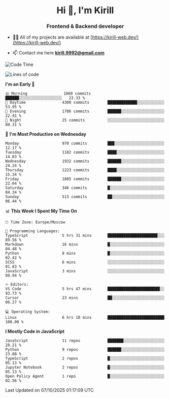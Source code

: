 <h1 align="center">Hi 👋, I'm Kirill</h1>
<h3 align="center">Frontend & Backend developer</h3>

- 👨‍💻 All of my projects are available at [https://kirill-web.dev/](https://kirill-web.dev/)

- 📫 Contact me here **kirill.9992@gmail.com**











<!--START_SECTION:waka-->
![Code Time](http://img.shields.io/badge/Code%20Time-2%2C356%20hrs%2010%20mins-blue)

![Lines of code](https://img.shields.io/badge/From%20Hello%20World%20I%27ve%20Written-5.1%20million%20lines%20of%20code-blue)

**I'm an Early 🐤** 

```text
🌞 Morning                1860 commits        ██████░░░░░░░░░░░░░░░░░░░   23.33 % 
🌆 Daytime                4300 commits        █████████████░░░░░░░░░░░░   53.95 % 
🌃 Evening                1786 commits        ██████░░░░░░░░░░░░░░░░░░░   22.41 % 
🌙 Night                  25 commits          ░░░░░░░░░░░░░░░░░░░░░░░░░   00.31 % 
```
📅 **I'm Most Productive on Wednesday** 

```text
Monday                   970 commits         ███░░░░░░░░░░░░░░░░░░░░░░   12.17 % 
Tuesday                  1182 commits        ████░░░░░░░░░░░░░░░░░░░░░   14.83 % 
Wednesday                1932 commits        ██████░░░░░░░░░░░░░░░░░░░   24.24 % 
Thursday                 1223 commits        ████░░░░░░░░░░░░░░░░░░░░░   15.34 % 
Friday                   1805 commits        ██████░░░░░░░░░░░░░░░░░░░   22.64 % 
Saturday                 346 commits         █░░░░░░░░░░░░░░░░░░░░░░░░   04.34 % 
Sunday                   513 commits         ██░░░░░░░░░░░░░░░░░░░░░░░   06.44 % 
```


📊 **This Week I Spent My Time On** 

```text
🕑︎ Time Zone: Europe/Moscow

💬 Programming Languages: 
TypeScript               5 hrs 31 mins       ██████████████████████░░░   89.56 % 
Markdown                 16 mins             █░░░░░░░░░░░░░░░░░░░░░░░░   04.48 % 
Python                   8 mins              █░░░░░░░░░░░░░░░░░░░░░░░░   02.42 % 
SCSS                     6 mins              ░░░░░░░░░░░░░░░░░░░░░░░░░   01.83 % 
JavaScript               3 mins              ░░░░░░░░░░░░░░░░░░░░░░░░░   00.94 % 

🔥 Editors: 
VS Code                  5 hrs 47 mins       ███████████████████████░░   93.73 % 
Cursor                   23 mins             ██░░░░░░░░░░░░░░░░░░░░░░░   06.27 % 

💻 Operating System: 
Linux                    6 hrs 10 mins       █████████████████████████   100.00 % 
```

**I Mostly Code in JavaScript** 

```text
JavaScript               11 repos            ███████░░░░░░░░░░░░░░░░░░   28.21 % 
Python                   9 repos             ██████░░░░░░░░░░░░░░░░░░░   23.08 % 
TypeScript               2 repos             █░░░░░░░░░░░░░░░░░░░░░░░░   05.13 % 
Jupyter Notebook         2 repos             █░░░░░░░░░░░░░░░░░░░░░░░░   05.13 % 
Open Policy Agent        1 repo              █░░░░░░░░░░░░░░░░░░░░░░░░   02.56 % 
```




 Last Updated on 07/10/2025 01:17:09 UTC
<!--END_SECTION:waka-->
